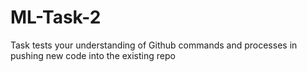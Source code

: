 # ML-Task-2
Task tests your understanding of Github commands and processes in pushing new code into the existing repo
